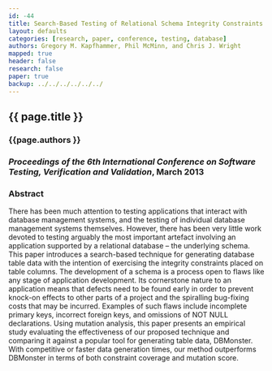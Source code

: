 ```yaml
---
id: -44 
title: Search-Based Testing of Relational Schema Integrity Constraints Across Multiple Database Management Systems
layout: defaults
categories: [research, paper, conference, testing, database]
authors: Gregory M. Kapfhammer, Phil McMinn, and Chris J. Wright 
mapped: true 
header: false 
research: false 
paper: true
backup: ../../../../../../
---
```


## {{ page.title }} [<i class="fa fa-download"></i>]({{backup}}/download/research/papers/icst2013-kapfhammer-mcminn-wright.pdf "Download this Paper!")

### {{page.authors }}

### <em>Proceedings of the 6th International Conference on Software Testing, Verification and Validation</em>, March 2013

### Abstract

There has been much attention to testing applications that interact with database management systems, and the testing of
individual database management systems themselves. However, there has been very little work devoted to testing arguably
the most important artefact involving an application supported by a relational database – the underlying schema. This
paper introduces a search-based technique for generating database table data with the intention of exercising the
integrity constraints placed on table columns. The development of a schema is a process open to flaws like any stage of
application development. Its cornerstone nature to an application means that defects need to be found early in order to
prevent knock-on effects to other parts of a project and the spiralling bug-fixing costs that may be incurred. Examples
of such flaws include incomplete primary keys, incorrect foreign keys, and omissions of NOT NULL declarations. Using
mutation analysis, this paper presents an empirical study evaluating the effectiveness of our proposed technique and
comparing it against a popular tool for generating table data, DBMonster. With competitive or faster data generation
times, our method outperforms DBMonster in terms of both constraint coverage and mutation score.
